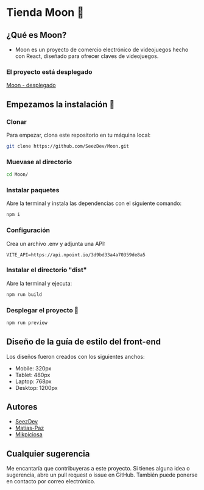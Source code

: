 <!-- # Moon -->

<!-- README para el proyecto Moon - No borrar, se puede modificar

Para visualizarlo en Visual Studio Code:
    0. Descomenta el archivo README.md, excepto las instrucciones
    1. Presiona CTRL + P
    2. Escribe ">Markdown" para utilizar la extensión Markdown y ver el README.md -->

# Tienda Moon 🌙

## ¿Qué es Moon?
- Moon es un proyecto de comercio electrónico de videojuegos hecho con React, diseñado para ofrecer claves de videojuegos.

### El proyecto está desplegado
[Moon - desplegado](https://moon.up.railway.app)

## Empezamos la instalación 🔧

### Clonar
Para empezar, clona este repositorio en tu máquina local:
```bash
git clone https://github.com/SeezDev/Moon.git
```

### Muevase al directorio
```bash
cd Moon/
```

### Instalar paquetes
Abre la terminal y instala las dependencias con el siguiente comando:
```bash
npm i
```

### Configuración
Crea un archivo .env y adjunta una API:
```
VITE_API=https://api.npoint.io/3d9bd33a4a70359de8a5
```

### Instalar el directorio "dist"
Abre la terminal y ejecuta:
```bash
npm run build
```

### Desplegar el proyecto 🚀
```bash
npm run preview
```

## Diseño de la guía de estilo del front-end
Los diseños fueron creados con los siguientes anchos:

- Mobile: 320px
- Tablet: 480px
- Laptop: 768px
- Desktop: 1200px

## Autores

- [SeezDev](https://github.com/SeezDev)
- [Matias-Paz](https://github.com/Matias-Paz)
- [Mikpiciosa](https://github.com/Mikpiciosa)

## Cualquier sugerencia

Me encantaría que contribuyeras a este proyecto. Si tienes alguna idea o sugerencia, abre un pull request o issue en GitHub. También puede ponerse en contacto por correo electrónico.
